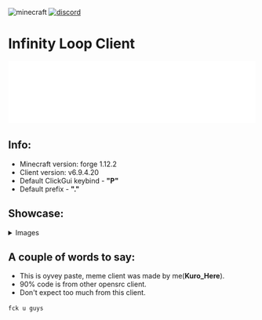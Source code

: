 ![minecraft](https://img.shields.io/badge/Minecraft-1.12.2-blue.svg)
[![discord](https://img.shields.io/badge/Discord-JK2Zz2CDpM-8080c0)](https://discord.gg/AdFEggFXfW)

# Infinity Loop Client

![Logo](https://github.com/KuroHere/InfinityLoop/blob/master/src/main/resources/assets/loop/imgs/logotransparent.png)

## Info:
- Minecraft version: forge 1.12.2
- Client version: v6.9.4.20
- Default ClickGui keybind - **"P"**
- Default prefix  - **"."**

## Showcase:
<details>
 <summary>Images</summary>

 ![](will have soon!)

 ![](will have soon!)

</details>

## A couple of words to say:

- This is oyvey paste, meme client was made by me(**Kuro_Here**).
- 90% code is from other opensrc client.
- Don't expect too much from this client.

`fck u guys`
